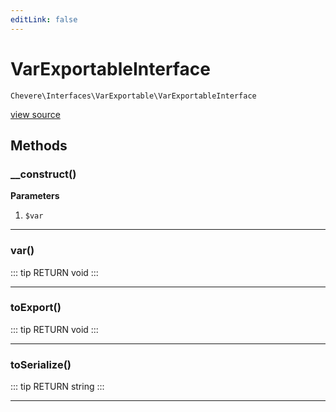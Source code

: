 ```yaml
---
editLink: false
---
```


# VarExportableInterface

`Chevere\Interfaces\VarExportable\VarExportableInterface`

[view source](https://github.com/chevere/chevere/blob/master/interfaces/VarExportable/VarExportableInterface.php)

## Methods

### __construct()

**Parameters**

1.  `$var`

---

### var()

::: tip RETURN
void
:::

---

### toExport()

::: tip RETURN
void
:::

---

### toSerialize()

::: tip RETURN
string
:::

---

